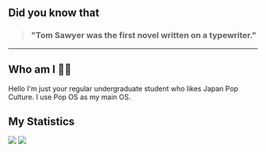 ## Did you know that

<h3>
  <blockquote>
<!--START_SECTION:debris-->                                                                 
"Tom Sawyer was the first novel written on a typewriter."
<!--END_SECTION:debris-->
  </blockquote>
</h3>

-----

## Who am I 👨‍🎓

Hello I'm just your regular undergraduate student who likes Japan Pop Culture. I use Pop OS as my main OS.

## My Statistics

<img src="https://github-readme-stats.vercel.app/api?show_icons=true&hide=issues&username=ekickx"> <img src="https://github-readme-stats.vercel.app/api/top-langs/?layout=compact&username=ekickx">
